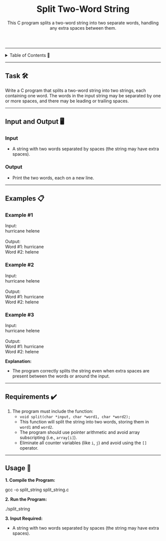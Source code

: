 <!DOCTYPE html>
<html lang="en">
<head>
  <meta charset="UTF-8">
  <meta name="viewport" content="width=device-width, initial-scale=1.0">
</head>
<body>

<header>
  <h1>Split Two-Word String</h1>
  <p>This C program splits a two-word string into two separate words, handling any extra spaces between them.</p>
</header>

<hr>

<details>
  <summary>Table of Contents 📖</summary>
  <ul>
    <li><a href="#task">Task</a></li>
    <li><a href="#input-and-output">Input and Output</a></li>
    <li><a href="#examples">Examples</a></li>
    <li><a href="#requirements">Requirements</a></li>
    <li><a href="#usage">Usage</a></li>
  </ul>
</details>

<hr>

<section id="task">
  <h2>Task 🛠️</h2>
  <p>Write a C program that splits a two-word string into two strings, each containing one word. The words in the input string may be separated by one or more spaces, and there may be leading or trailing spaces.</p>
</section>

<hr>

<section id="input-and-output">
  <h2>Input and Output 🖥️</h2>
  <h3>Input</h3>
  <ul>
    <li>A string with two words separated by spaces (the string may have extra spaces).</li>
  </ul>

  <h3>Output</h3>
  <ul>
    <li>Print the two words, each on a new line.</li>
  </ul>
</section>

<hr>

<section id="examples">
  <h2>Examples 📋</h2>
  <h3>Example #1</h3>
  <div class="code-block">
    Input:<br>
    hurricane helene<br><br>
    Output:<br>
    Word #1: hurricane<br>
    Word #2: helene
  </div>

  <h3>Example #2</h3>
  <div class="code-block">
    Input:<br>
    hurricane    helene<br><br>
    Output:<br>
    Word #1: hurricane<br>
    Word #2: helene
  </div>

  <h3>Example #3</h3>
  <div class="code-block">
    Input:<br>
    hurricane    helene      <br><br>
    Output:<br>
    Word #1: hurricane<br>
    Word #2: helene
  </div>

  <p><strong>Explanation:</strong></p>
  <ul>
    <li>The program correctly splits the string even when extra spaces are present between the words or around the input.</li>
  </ul>
</section>

<hr>

<section id="requirements">
  <h2>Requirements ✔️</h2>
  <ol>
    <li>The program must include the function:
      <ul>
        <li><code>void split(char *input, char *word1, char *word2);</code></li>
        <li>This function will split the string into two words, storing them in <code>word1</code> and <code>word2</code>.</li>
        <li>The program should use pointer arithmetic and avoid array subscripting (i.e., <code>array[i]</code>).</li>
        <li>Eliminate all counter variables (like <code>i</code>, <code>j</code>) and avoid using the <code>[]</code> operator.</li>
      </ul>
    </li>
  </ol>
</section>

<hr>

<section id="usage">
  <h2>Usage 🚀</h2>
  <p><strong>1. Compile the Program:</strong></p>
  <div class="code-block">gcc -o split_string split_string.c</div>
  <p><strong>2. Run the Program:</strong></p>
  <div class="code-block">./split_string</div>
  <p><strong>3. Input Required:</strong></p>
  <ul>
    <li>A string with two words separated by spaces (the string may have extra spaces).</li>
  </ul>
</section>

</body>
</html>
